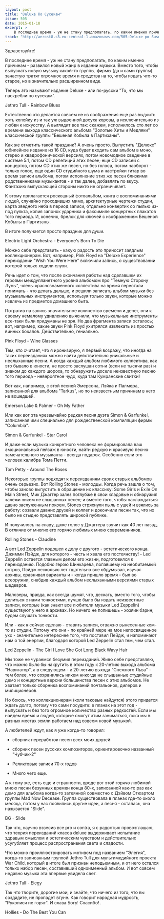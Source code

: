 ```yaml
---
layout: post
title: "Deluxe По Сусекам"
issue: 505
date: 2015-01-18
excerpt: >
    В последнее время - уж не стану предполагать, по каким именно причинам - развился новый жанр в издании музыки. Вместо того, чтобы выпускать новую музыку какой-то группы, фирмы (да и сами группы) зачастую тратят огромное время и средства на то, чтобы издать что-то старое, но в значительно расширенном виде.
track: "http://aerost8.s3.eu-central-1.amazonaws.com/505-Deluxe po Susekam.mp3"
---
```


Здравствуйте!

В последнее время - уж не стану предполагать, по каким именно причинам - развился новый жанр в издании музыки. Вместо того, чтобы выпускать новую музыку какой-то группы, фирмы (да и сами группы) зачастую тратят огромное время и средства на то, чтобы издать что-то старое, но в значительно расширенном виде.

Теперь это называют издание Deluxe - или по-русски "То, что мы наскребли по сусекам".

Jethro Tull - Rainbow Blues

Естественно это делается совсем не из соображения еще раз выдоить хоть копейку из и так уж выдоенной досуха коровы, а исключительно из любви к искусству. А выглядит все так: скажем, исполнилось сто лет со времени выхода классического альбома "Золотые Хиты и Медляки" классической группы "Бешеная Кобыла в Партизаны".

Как же отметить такой праздник? А очень просто. Выпустить "Делюкс" юбилейное издание из 16 СD, куда будет входить сам альбом в моно, стерео и квадрофонической версиях, потом новомодное сведение в системе 5.1, потом СD репетиций этих песен; еще CD записей с концертов, потом CD этих же песен, но без голоса, потом наоборот - только голос, еще один CD студийного шума и настройки гитар во время записи альбома, потом исполнение этих же песен близкими родственниками музыкантов - и так далее, добавлять по вкусу. Фантазию выпускающей стороны никто не ограничивает.

К этому прилагается роскошный фотоальбом, книга с воспоминаниями людей, случайно проходивших мимо, архитектурные чертежи студии, карта зведного неба в период записи, отдельно конвертик со пылью из-под пульта, копия запонок ударника и факсимиле концертных плакатов того периода. И, конечно, брелок для ключей с изображением Бешеной Кобылы в Партизаны.

В итоге получается просто праздник для души.

Electric Light Orchestra - Everyone's Born To Die

Можно себе представить - какую радость это приносит заядлым коллекционерам. Вот, например, Pink Floyd на "Deluxe Experience" переиздании "Wish You Were Here" включили запись, о существовании которой только ходили слухи.

Речь идет о том, что после окончания работы над сделавшем их героями междупланетного уровня альбомом про "Темную Сторону Луны", члены краснознаменного коллектива на время перестали понимать - что делать дальше, и решили записать альбом музыки без музыкальных инструментов, используя только звуки, которые можно извлечь из предметов домашнего быта.

Потратив на запись значительное количество времени и денег, они к своему немалому удивлению выяснили, что музыкальные инструменты все-таки были придуманы не зря. Но два фрагмента записи осталось; вот, например, какие звуки Pink Floyd ухитрялся извлекать из простых винных бокалов. Действительно, гениально.

Pink Floyd - Wine Glasses

Тем, кто считает, что я иронизирую, я первый возражу, что иногда на таких переизданиях можно найти действительно уникальные и неслыханные песни. А когда каждый альбом любимого коллектива, как это бывало в юности, не просто заслушан сотни (если не тысячи раз) и знаком до каждого шороха, то обнаружить доселе неизвестную песню того периода - невероятное чудо, куда там Кумранские свитки!

Вот как, например, с этой песней Эмерсона, Лэйка и Палмера, записанной для альбома "Tarkus", но по неизвестным причинам в него не вошедшей.

Emerson Lake & Palmer - Oh My Father

Или как вот эта чрезвычайно редкая песня дуэта Simon & Garfunkel, записанная ими специально для рождественской компиляции фирмы "Columbia".

Simon & Garfunkel - Star Carol

И даже если музыка конкретного человека не формировала ваш эмоциональный пейзаж в юности, найти редкую и красивую песню замечательного музыканта - всегда подарок. Особенно если это человек калибра Тома Петти.

Tom Petty - Around The Roses

Некоторые группы подходят к переизданиям своих старых альбомов очень серьезно. Вот Rolling Stones - молодцы. Когда речь зашла о том, чтобы заново выпустить в обращение их классику: Some Girls и Exile On Main Street, Мик Джаггер залез поглубже в свои кладовые и обнаружил залежи никем не слышанных песен; и вместе того, чтобы наслаждаться давно заслуженным покоем, Stones стряхнули пыль с ушей и взялись за работу: созвали давних друзей и коллег и докончили песни так, что их было не стыдно представлять широкой публике.

И получилось на славу, даже голос у Джаггера звучит как 40 лет назад. В отличие от многих его горячо любимых мною современников.

Rolling Stones - Claudine

А вот Led Zeppelin подошел к делу с другого - эстетического конца. Джимми Пэйдж, для которого - честь и хвала его постоянству! - Led Zeppelin остается главным делом его жизни, подготовился к переизданию. Подобно герою Шинкарева, попавшему на необитаемый остров, Пэйдж несколько лет тщательно все обдумывал, изучал архивы, сравнивал варианты и - когда пришло время - был во всеоружии, снабдив каждый альбом неслыханными версиями старых шедевров.

Маловеры, правда, как всегда шумят, что, дескать, вместо того, чтобы делиться с нами тонкостями, лучше было бы издать неизвестные записи, которые (как знают все любители музыки Led Zeppelin) существуют у него в архивах. Но ничего не попишешь - хозяин барин; будем слушать тонкости.

Или - как я сейчас сделаю - ставить записи, отважно вынесенные кем-то из студии. Потому что они - по крайней мере на мое непосвященное ухо - значительно интереснее того, что поставил Пейдж, и напоминают нам о той энергии, благодаря которой Led Zeppelin стал тем, чем стал.

Led Zeppelin - The Girl I Love She Got Long Black Wavy Hair

Мы тоже не чураемся безумия переизданий. Живо себе представляю, что можно было бы накрутить в этом году к 20-летию выхода альбома "Навигатор", а в следующем - к 20-летию выхода "Снежного Льва" - тем более, что сохранились никем никогда не слышанные студийные демо и концертные версии большинства песен с этих альбомов. Не хватает только сборника воспоминаний почтальонов, дилеров и милиционеров.

Но боюсь, что коллекционерам (коли таковые найдутся) этого придется ждать долго, потому что сами посудите: в планах на этот год - выпускать и без того огромное количество разных редкостей. Если мы найдем время и людей, которые смогут этим заниматься, пока мы в разных местах земли работаем над совсем новой музыкой.

А любителей ждут, как я уже когда-то говорил:

- сборник переработок песен всех моих друзей

- сборник песен русских композиторов, ориентировочно названный "Чубчик-2"

- Реликтовые записи 70-х годов

- Много чего еще.

А к тому же, есть еще и странности, вроде вот этой горячо любимой мною песни безумных времен конца 80-х, записанной как-то раз как демо для альбома когда-то затеянной совместно с Дэйвом Стюартом группы Mad Now Decease. Группа существовала в планах где-то около месяца, потом у нас появились другие идеи, а песня - осталась, она называется "Slide".

BG - Slide

Так что, научно взвесив все pro и contra, я с радостью провозглашаю, что теория переизданий класса deluxe выдерживает испытание здравым смыслом и эстетическим чувством и действительно усугубляет процесс распространения света и сладости.

Что можно проиллюстрировать мотивом под названием "Элегия", когда-то записанным группой Jethro Tull для мультимедийного проекта War Child, который в итоге был признан неподьемным, и от него остался только набор песен, составивший одноименный альбом. И вот совсем недавно музыка эта впервые увидела свет.

Jethro Tull - Elegy

Так что творите, дорогие мои, и знайте, что ничего из того, что вы создадите, не пропадет втуне. Как говорит народная мудрость, "Рукописи не горят". И слава Богу! Спасибо! .

Hollies - Do The Best You Can
